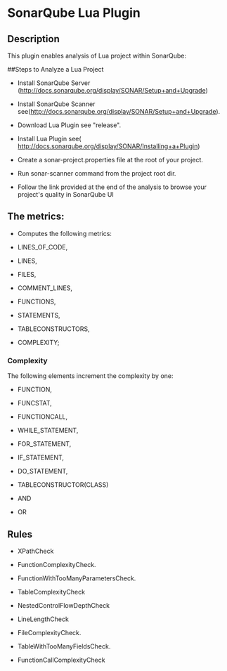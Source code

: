 SonarQube Lua Plugin
====================

## Description
This plugin enables analysis of Lua project within SonarQube:

 
##Steps to Analyze a Lua Project

* Install SonarQube Server (http://docs.sonarqube.org/display/SONAR/Setup+and+Upgrade)

* Install SonarQube Scanner see(http://docs.sonarqube.org/display/SONAR/Setup+and+Upgrade).

* Download Lua Plugin see "release".

* Install Lua Plugin see( http://docs.sonarqube.org/display/SONAR/Installing+a+Plugin)

* Create a sonar-project.properties file at the root of your project.

* Run sonar-scanner command from the project root dir.

* Follow the link provided at the end of the 
 analysis to browse your project's quality in SonarQube UI


## The metrics:
 * Computes the following metrics: 
 
  * LINES_OF_CODE,
  
  * LINES,
  
  * FILES,
  
  * COMMENT_LINES,
  
  * FUNCTIONS,
  
  * STATEMENTS,
  
  * TABLECONSTRUCTORS,
  
  * COMPLEXITY;

### Complexity
The following elements increment the complexity by one:

 * FUNCTION,
 
 * FUNCSTAT,  
 
 * FUNCTIONCALL,
 
 * WHILE_STATEMENT,
 
 * FOR_STATEMENT,
 
 * IF_STATEMENT,
 
 * DO_STATEMENT,
 
 * TABLECONSTRUCTOR(CLASS)
 
 * AND
 
 * OR
## Rules

 * XPathCheck

 * FunctionComplexityCheck.

 * FunctionWithTooManyParametersCheck.

 * TableComplexityCheck

 * NestedControlFlowDepthCheck

 * LineLengthCheck

 * FileComplexityCheck.

 * TableWithTooManyFieldsCheck.

 * FunctionCallComplexityCheck

